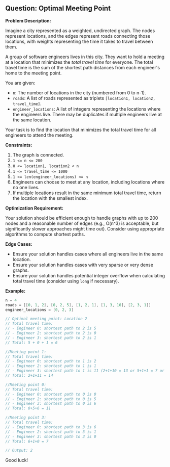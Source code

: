 ## Question: Optimal Meeting Point

**Problem Description:**

Imagine a city represented as a weighted, undirected graph. The nodes represent locations, and the edges represent roads connecting those locations, with weights representing the time it takes to travel between them.

A group of software engineers lives in this city. They want to hold a meeting at a location that minimizes the *total travel time* for everyone. The total travel time is the sum of the shortest path distances from each engineer's home to the meeting point.

You are given:

*   `n`: The number of locations in the city (numbered from 0 to n-1).
*   `roads`: A list of roads represented as triplets `[location1, location2, travel_time]`.
*   `engineer_locations`: A list of integers representing the locations where the engineers live. There may be duplicates if multiple engineers live at the same location.

Your task is to find the location that minimizes the total travel time for all engineers to attend the meeting.

**Constraints:**

1.  The graph is connected.
2.  `1 <= n <= 200`
3.  `0 <= location1, location2 < n`
4.  `1 <= travel_time <= 1000`
5.  `1 <= len(engineer_locations) <= n`
6.  Engineers can choose to meet at any location, including locations where no one lives.
7.  If multiple locations result in the same minimum total travel time, return the location with the smallest index.

**Optimization Requirement:**

Your solution should be efficient enough to handle graphs with up to 200 nodes and a reasonable number of edges (e.g., O(n^3) is acceptable, but significantly slower approaches might time out). Consider using appropriate algorithms to compute shortest paths.

**Edge Cases:**

*   Ensure your solution handles cases where all engineers live in the same location.
*   Ensure your solution handles cases with very sparse or very dense graphs.
*   Ensure your solution handles potential integer overflow when calculating total travel time (consider using `long` if necessary).

**Example:**

```java
n = 4
roads = [[0, 1, 2], [0, 2, 5], [1, 2, 1], [1, 3, 10], [2, 3, 1]]
engineer_locations = [0, 2, 3]

// Optimal meeting point: Location 2
// Total travel time:
// - Engineer 0: shortest path to 2 is 5
// - Engineer 2: shortest path to 2 is 0
// - Engineer 3: shortest path to 2 is 1
// Total: 5 + 0 + 1 = 6

//Meeting point 1:
// Total travel time:
// - Engineer 0: shortest path to 1 is 2
// - Engineer 2: shortest path to 1 is 1
// - Engineer 3: shortest path to 1 is 11 (2+1+10 = 13 or 5+1+1 = 7 or 1+10=11)
// Total: 2+1+11 = 14

//Meeting point 0:
// Total travel time:
// - Engineer 0: shortest path to 0 is 0
// - Engineer 2: shortest path to 0 is 5
// - Engineer 3: shortest path to 0 is 6
// Total: 0+5+6 = 11

//Meeting point 3:
// Total travel time:
// - Engineer 0: shortest path to 3 is 6
// - Engineer 2: shortest path to 3 is 1
// - Engineer 3: shortest path to 3 is 0
// Total: 6+1+0 = 7

// Output: 2
```

Good luck!
